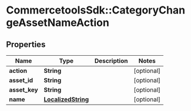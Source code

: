 # CommercetoolsSdk::CategoryChangeAssetNameAction

## Properties
Name | Type | Description | Notes
------------ | ------------- | ------------- | -------------
**action** | **String** |  | [optional] 
**asset_id** | **String** |  | [optional] 
**asset_key** | **String** |  | [optional] 
**name** | [**LocalizedString**](LocalizedString.md) |  | [optional] 


